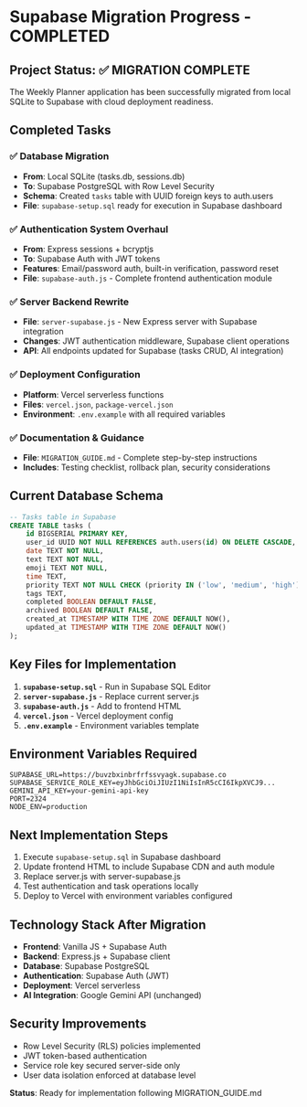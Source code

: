 # Supabase Migration Progress - COMPLETED

## Project Status: ✅ MIGRATION COMPLETE

The Weekly Planner application has been successfully migrated from local SQLite to Supabase with cloud deployment readiness.

## Completed Tasks

### ✅ Database Migration
- **From**: Local SQLite (tasks.db, sessions.db)
- **To**: Supabase PostgreSQL with Row Level Security
- **Schema**: Created `tasks` table with UUID foreign keys to auth.users
- **File**: `supabase-setup.sql` ready for execution in Supabase dashboard

### ✅ Authentication System Overhaul
- **From**: Express sessions + bcryptjs
- **To**: Supabase Auth with JWT tokens
- **Features**: Email/password auth, built-in verification, password reset
- **File**: `supabase-auth.js` - Complete frontend authentication module

### ✅ Server Backend Rewrite
- **File**: `server-supabase.js` - New Express server with Supabase integration
- **Changes**: JWT authentication middleware, Supabase client operations
- **API**: All endpoints updated for Supabase (tasks CRUD, AI integration)

### ✅ Deployment Configuration
- **Platform**: Vercel serverless functions
- **Files**: `vercel.json`, `package-vercel.json`
- **Environment**: `.env.example` with all required variables

### ✅ Documentation & Guidance
- **File**: `MIGRATION_GUIDE.md` - Complete step-by-step instructions
- **Includes**: Testing checklist, rollback plan, security considerations

## Current Database Schema

```sql
-- Tasks table in Supabase
CREATE TABLE tasks (
    id BIGSERIAL PRIMARY KEY,
    user_id UUID NOT NULL REFERENCES auth.users(id) ON DELETE CASCADE,
    date TEXT NOT NULL,
    text TEXT NOT NULL,
    emoji TEXT NOT NULL,
    time TEXT,
    priority TEXT NOT NULL CHECK (priority IN ('low', 'medium', 'high')),
    tags TEXT,
    completed BOOLEAN DEFAULT FALSE,
    archived BOOLEAN DEFAULT FALSE,
    created_at TIMESTAMP WITH TIME ZONE DEFAULT NOW(),
    updated_at TIMESTAMP WITH TIME ZONE DEFAULT NOW()
);
```

## Key Files for Implementation

1. **`supabase-setup.sql`** - Run in Supabase SQL Editor
2. **`server-supabase.js`** - Replace current server.js
3. **`supabase-auth.js`** - Add to frontend HTML
4. **`vercel.json`** - Vercel deployment config
5. **`.env.example`** - Environment variables template

## Environment Variables Required

```
SUPABASE_URL=https://buvzbxinbrfrfssvyagk.supabase.co
SUPABASE_SERVICE_ROLE_KEY=eyJhbGciOiJIUzI1NiIsInR5cCI6IkpXVCJ9...
GEMINI_API_KEY=your-gemini-api-key
PORT=2324
NODE_ENV=production
```

## Next Implementation Steps

1. Execute `supabase-setup.sql` in Supabase dashboard
2. Update frontend HTML to include Supabase CDN and auth module
3. Replace server.js with server-supabase.js
4. Test authentication and task operations locally
5. Deploy to Vercel with environment variables configured

## Technology Stack After Migration

- **Frontend**: Vanilla JS + Supabase Auth
- **Backend**: Express.js + Supabase client
- **Database**: Supabase PostgreSQL
- **Authentication**: Supabase Auth (JWT)
- **Deployment**: Vercel serverless
- **AI Integration**: Google Gemini API (unchanged)

## Security Improvements

- Row Level Security (RLS) policies implemented
- JWT token-based authentication
- Service role key secured server-side only
- User data isolation enforced at database level

**Status**: Ready for implementation following MIGRATION_GUIDE.md